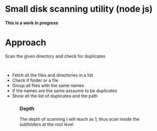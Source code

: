 # Small disk scanning utility (node js)
#### This is a work in progress

# Approach
<p>Scan the given directory and check for duplicates</p>
<br/>
<ul>
<li>Fetch all the files and directories in a list</li>
<li>Check if folder or a file</li>
<li>Group all files with the same names</li>
<li>If the names are the same asssume to be duplicates</li>
<li>Show all the list of duplicates and the path</li>
<ul>

### Depth
The depth of scanning I will reach as 1, thus scan inside the subfolders at the root level